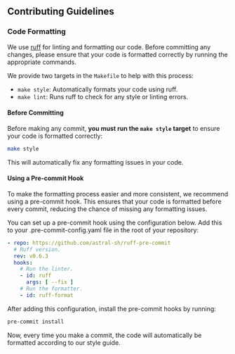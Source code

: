 ## Contributing Guidelines

### Code Formatting

We use [ruff](https://github.com/charliermarsh/ruff) for linting and formatting our code. Before committing any changes, please ensure that your code is formatted correctly by running the appropriate commands.

We provide two targets in the `Makefile` to help with this process:

- `make style`: Automatically formats your code using ruff.
- `make lint`: Runs ruff to check for any style or linting errors.

#### Before Committing

Before making any commit, **you must run the `make style` target** to ensure your code is formatted correctly:

```bash
make style
```

This will automatically fix any formatting issues in your code.

#### Using a Pre-commit Hook
To make the formatting process easier and more consistent, we recommend using a pre-commit hook. This ensures that your code is formatted before every commit, reducing the chance of missing any formatting issues.

You can set up a pre-commit hook using the configuration below. Add this to your .pre-commit-config.yaml file in the root of your repository:

```yaml
- repo: https://github.com/astral-sh/ruff-pre-commit
  # Ruff version.
  rev: v0.6.3
  hooks:
    # Run the linter.
    - id: ruff
      args: [ --fix ]
    # Run the formatter.
    - id: ruff-format
```

After adding this configuration, install the pre-commit hooks by running:

```bash
pre-commit install
```

Now, every time you make a commit, the code will automatically be formatted according to our style guide.
